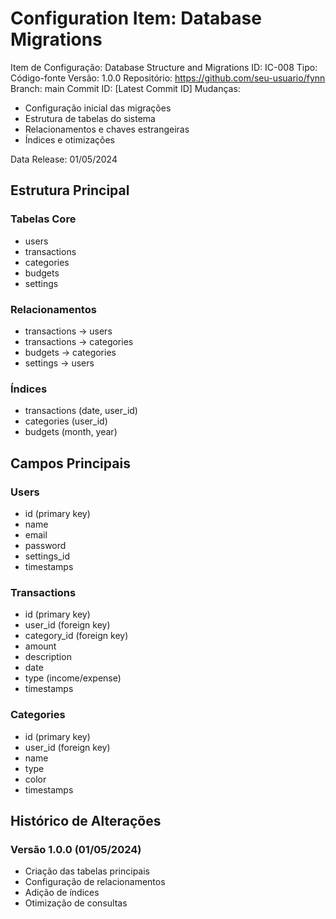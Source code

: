 # Configuration Item: Database Migrations

Item de Configuração: Database Structure and Migrations
ID: IC-008
Tipo: Código-fonte
Versão: 1.0.0
Repositório: https://github.com/seu-usuario/fynn
Branch: main
Commit ID: [Latest Commit ID]
Mudanças: 
- Configuração inicial das migrações
- Estrutura de tabelas do sistema
- Relacionamentos e chaves estrangeiras
- Índices e otimizações

Data Release: 01/05/2024

## Estrutura Principal

### Tabelas Core
- users
- transactions
- categories
- budgets
- settings

### Relacionamentos
- transactions -> users
- transactions -> categories
- budgets -> categories
- settings -> users

### Índices
- transactions (date, user_id)
- categories (user_id)
- budgets (month, year)

## Campos Principais

### Users
- id (primary key)
- name
- email
- password
- settings_id
- timestamps

### Transactions
- id (primary key)
- user_id (foreign key)
- category_id (foreign key)
- amount
- description
- date
- type (income/expense)
- timestamps

### Categories
- id (primary key)
- user_id (foreign key)
- name
- type
- color
- timestamps

## Histórico de Alterações

### Versão 1.0.0 (01/05/2024)
- Criação das tabelas principais
- Configuração de relacionamentos
- Adição de índices
- Otimização de consultas 